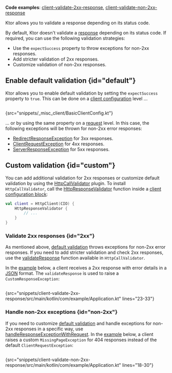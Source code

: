 [//]: # (title: Response validation)

<show-structure for="chapter" depth="2"/>

<tldr>
<p><b>Code examples</b>:
<a href="https://github.com/ktorio/ktor-documentation/tree/%ktor_version%/codeSnippets/snippets/client-validate-2xx-response">client-validate-2xx-response</a>,
<a href="https://github.com/ktorio/ktor-documentation/tree/%ktor_version%/codeSnippets/snippets/client-validate-non-2xx-response">client-validate-non-2xx-response</a>
</p>
</tldr>

<link-summary>
Ktor allows you to validate a response depending on its status code.
</link-summary>

By default, Ktor doesn't validate a [response](response.md) depending on its status code.
If required, you can use the following validation strategies:
- Use the `expectSuccess` property to throw exceptions for non-2xx responses.
- Add stricter validation of 2xx responses.
- Customize validation of non-2xx responses.


## Enable default validation {id="default"}

Ktor allows you to enable default validation by setting the `expectSuccess` property to `true`.
This can be done on a [client configuration](create-client.md#configure-client) level ... 

```kotlin
```
{src="snippets/_misc_client/BasicClientConfig.kt"}

... or by using the same property on a [request](request.md#parameters) level. 
In this case, the following exceptions will be thrown for non-2xx error responses:

* [RedirectResponseException](https://api.ktor.io/ktor-client/ktor-client-core/io.ktor.client.plugins/-redirect-response-exception/index.html) for 3xx responses.
* [ClientRequestException](https://api.ktor.io/ktor-client/ktor-client-core/io.ktor.client.plugins/-client-request-exception/index.html) for 4xx responses.
* [ServerResponseException](https://api.ktor.io/ktor-client/ktor-client-core/io.ktor.client.plugins/-server-response-exception/index.html) for 5xx responses.


## Custom validation {id="custom"}
You can add additional validation for 2xx responses or customize default validation by using the [HttpCallValidator](https://api.ktor.io/ktor-client/ktor-client-core/io.ktor.client.plugins/-http-call-validator/index.html) plugin. To install `HttpCallValidator`, call the [HttpResponseValidator](https://api.ktor.io/ktor-client/ktor-client-core/io.ktor.client.plugins/-http-response-validator.html) function inside a [client configuration block](create-client.md#configure-client):

```kotlin
val client = HttpClient(CIO) {
    HttpResponseValidator {
        // ...
    }
}
```


### Validate 2xx responses {id="2xx"}

As mentioned above, [default validation](#default) throws exceptions for non-2xx error responses. If you need to add stricter validation and check 2xx responses, use the [validateResponse](https://api.ktor.io/ktor-client/ktor-client-core/io.ktor.client.plugins/-http-call-validator/-config/validate-response.html) function available in `HttpCallValidator`. 

In the [example](https://github.com/ktorio/ktor-documentation/tree/%ktor_version%/codeSnippets/snippets/client-validate-2xx-response) below, a client receives a 2xx response with error details in a [JSON](serialization-client.md) format. The `validateResponse` is used to raise a `CustomResponseException`:

```kotlin
```
{src="snippets/client-validate-2xx-response/src/main/kotlin/com/example/Application.kt" lines="23-33"}

### Handle non-2xx exceptions {id="non-2xx"}

If you need to customize [default validation](#default) and handle exceptions for non-2xx responses in a specific way, use [handleResponseExceptionWithRequest](https://api.ktor.io/ktor-client/ktor-client-core/io.ktor.client.plugins/-http-call-validator/-config/handle-response-exception-with-request.html). In the [example](https://github.com/ktorio/ktor-documentation/tree/%ktor_version%/codeSnippets/snippets/client-validate-non-2xx-response) below, a client raises a custom `MissingPageException` for 404 responses instead of the default `ClientRequestException`:

```kotlin
```
{src="snippets/client-validate-non-2xx-response/src/main/kotlin/com/example/Application.kt" lines="18-30"}
